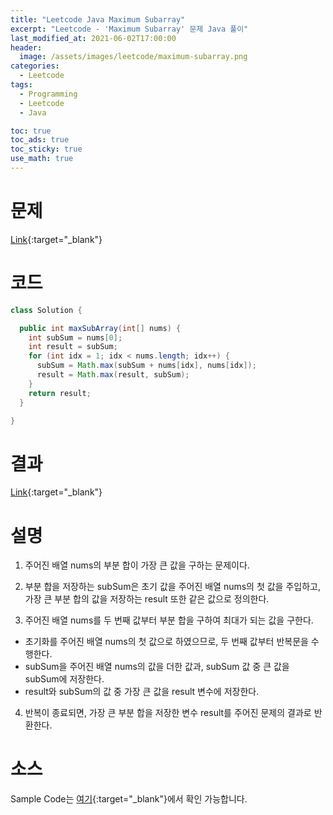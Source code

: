 ```yaml
---
title: "Leetcode Java Maximum Subarray"
excerpt: "Leetcode - 'Maximum Subarray' 문제 Java 풀이"
last_modified_at: 2021-06-02T17:00:00
header:
  image: /assets/images/leetcode/maximum-subarray.png
categories:
  - Leetcode
tags:
  - Programming
  - Leetcode
  - Java

toc: true
toc_ads: true
toc_sticky: true
use_math: true
---
```

# 문제
[Link](https://leetcode.com/problems/maximum-subarray/){:target="_blank"}

# 코드
```java
class Solution {

  public int maxSubArray(int[] nums) {
    int subSum = nums[0];
    int result = subSum;
    for (int idx = 1; idx < nums.length; idx++) {
      subSum = Math.max(subSum + nums[idx], nums[idx]);
      result = Math.max(result, subSum);
    }
    return result;
  }

}
```

# 결과
[Link](https://leetcode.com/submissions/detail/501772060/){:target="_blank"}

# 설명
1. 주어진 배열 nums의 부분 합이 가장 큰 값을 구하는 문제이다.

2. 부분 합을 저장하는 subSum은 초기 값을 주어진 배열 nums의 첫 값을 주입하고, 가장 큰 부분 합의 값을 저장하는 result 또한 같은 값으로 정의한다.

3. 주어진 배열 nums를 두 번째 값부터 부분 합을 구하여 최대가 되는 값을 구한다.
- 초기화를 주어진 배열 nums의 첫 값으로 하였으므로, 두 번째 값부터 반복문을 수행한다.
- subSum을 주어진 배열 nums의 값을 더한 값과, subSum 값 중 큰 값을 subSum에 저장한다.
- result와 subSum의 값 중 가장 큰 값을 result 변수에 저장한다.

4. 반복이 종료되면, 가장 큰 부분 합을 저장한 변수 result를 주어진 문제의 결과로 반환한다.

# 소스
Sample Code는 [여기](https://github.com/GracefulSoul/leetcode/blob/master/src/main/java/gracefulsoul/problems/MaximumSubarray.java){:target="_blank"}에서 확인 가능합니다.
